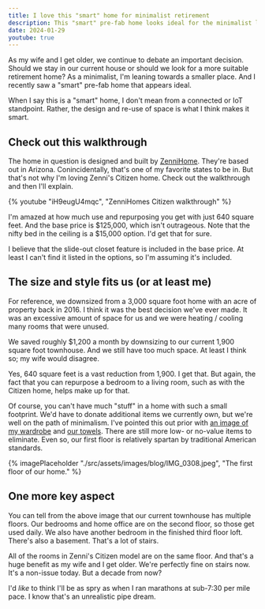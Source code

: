 ```yaml
---
title: I love this "smart" home for minimalist retirement
description: This "smart" pre-fab home looks ideal for the minimalist lifestyle as my wife and I get older.
date: 2024-01-29
youtube: true
---
```

As my wife and I get older, we continue to debate an important decision. Should we stay in our current house or should we look for a more suitable retirement home? As a minimalist, I'm leaning towards a smaller place. And I recently saw a "smart" pre-fab home that appears ideal.

When I say this is a "smart" home, I don't mean from a connected or IoT standpoint. Rather, the design and re-use of space is what I think makes it smart. 

## Check out this walkthrough

The home in question is designed and built by [ZenniHome](https://www.zennihome.com). They're based out in Arizona. Conincidentally, that's one of my favorite states to be in. But that's not why I'm loving Zenni's Citizen home. Check out the walkthrough and then I'll explain.

{% youtube "iH9eugU4mqc", "ZenniHomes Citizen walkthrough" %}

I'm amazed at how much use and repurposing you get with just 640 square feet. And the base price is \$125,000, which isn't outrageous. Note that the nifty bed in the ceiling is a \$15,000 option. I'd get that for sure. 

I believe that the slide-out closet feature is included in the base price. At least I can't find it listed in the options, so I'm assuming it's included.

## The size and style fits us (or at least me)

For reference, we downsized from a 3,000 square foot home with an acre of property back in 2016. I think it was the best decision we've ever made. It was an excessive amount of space for us and we were heating / cooling many rooms that were unused. 

We saved roughly \$1,200 a month by downsizing to our current 1,900 square foot townhouse. And we still have too much space. At least I think so; my wife would disagree. 

Yes, 640 square feet is a vast reduction from 1,900. I get that. But again, the fact that you can repurpose a bedroom to a living room, such as with the Citizen home, helps make up for that. 

Of course, you can't have much "stuff" in a home with such a small footprint. We'd have to donate additional items we currently own, but we're well on the path of minimalism. I've pointed this out prior with [an image of my wardrobe](https://myconscious.stream/blog/Maximum-Minimalism-for-2024/) and [our towels](https://myconscious.stream/blog/How-many-towels-does-one-person-need/). There are still more low- or no-value items to eliminate. Even so, our first floor is relatively spartan by traditional American standards.

{% imagePlaceholder "./src/assets/images/blog/IMG_0308.jpeg", "The first floor of our home." %}

## One more key aspect

You can tell from the above image that our current townhouse has multiple floors. Our bedrooms and home office are on the second floor, so those get used daily. We also have another bedroom in the finished third floor loft. There's also a basement. That's a lot of stairs.

All of the rooms in Zenni's Citizen model are on the same floor. And that's a huge benefit as my wife and I get older. We're perfectly fine on stairs now. It's a non-issue today. But a decade from now? 

I'd _like_ to think I'll be as spry as when I ran marathons at sub-7:30 per mile pace. I know that's an unrealistic pipe dream.
